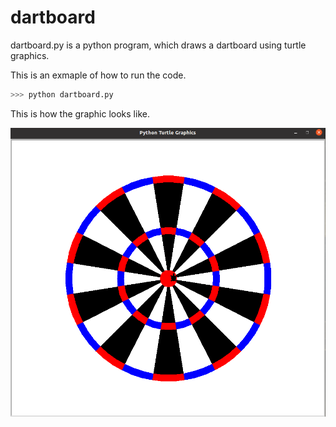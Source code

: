 # dartboard
dartboard.py is a python program, which draws a dartboard using turtle graphics.

This is an exmaple of how to run the code.

```Python
>>> python dartboard.py
```

This is how the graphic looks like.

![](dartboard.png)
